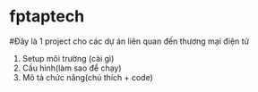 # fptaptech
#Đây là 1 project cho các dự án liên quan đến thương mại điện tử 
1. Setup môi trường (cài gì)
2. Cầu hình(làm sao để chạy)
3. Mô tả chức năng(chú thích + code)
